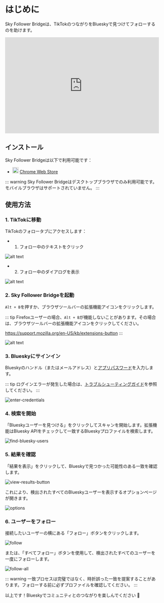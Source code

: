 # はじめに

Sky Follower Bridgeは、TikTokのつながりをBlueskyで見つけてフォローするのを助けます。

<iframe width="100%" height="315" src="https://www.youtube.com/embed/aEUYti6R7Hg?si=IsbEsMsJ7_Zyngkr" title="YouTube video player" frameborder="0" allow="accelerometer; autoplay; clipboard-write; encrypted-media; gyroscope; picture-in-picture; web-share" referrerpolicy="strict-origin-when-cross-origin" allowfullscreen></iframe>

## インストール

Sky Follower Bridgeは以下で利用可能です：

<ul class="install-list">
  <li>
    <img src="/images/icon-chrome.svg" width="20" height="20">
    <a href="https://chrome.google.com/webstore/detail/sky-follower-bridge/behhbpbpmailcnfbjagknjngnfdojpko" target="_blank" rel="noopener noreferrer" class="gtm-link-to-store">Chrome Web Store</a>
  </li>
</ul>

::: warning
Sky Follower Bridgeはデスクトップブラウザでのみ利用可能です。モバイルブラウザはサポートされていません。
:::

## 使用方法

### 1. TikTokに移動

TikTokのフォロータブにアクセスします：

- 1. フォロー中のテキストをクリック

![alt text](/images/tiktok-click-following.png)

- 2. フォロー中のダイアログを表示

![alt text](/images/tiktok-show-following-dialog.png)

### 2. Sky Follower Bridgeを起動

`Alt + B`を押すか、ブラウザツールバーの拡張機能アイコンをクリックします。

::: tip
Firefoxユーザーの場合、`Alt + B`が機能しないことがあります。その場合は、ブラウザツールバーの拡張機能アイコンをクリックしてください。

https://support.mozilla.org/en-US/kb/extensions-button
:::

![alt text](/images/instagram-open-extension.png)

### 3. Blueskyにサインイン

Blueskyのハンドル（またはメールアドレス）と[アプリパスワード](https://bsky.app/settings/app-passwords)を入力します。

::: tip
ログインエラーが発生した場合は、[トラブルシューティングガイド](/ja/troubleshooting)を参照してください。
:::

![enter-credentials](/images/enter-credentials.png)

### 4. 検索を開始

「Blueskyユーザーを見つける」をクリックしてスキャンを開始します。拡張機能はBluesky APIをチェックして一致するBlueskyプロファイルを検索します。

![find-bluesky-users](/images/scan-users.png)

### 5. 結果を確認

「結果を表示」をクリックして、Blueskyで見つかった可能性のある一致を確認します。

![view-results-button](/images/click-results.png)

これにより、検出されたすべてのBlueskyユーザーを表示するオプションページが開きます。

![options](/images/options.png)

### 6. ユーザーをフォロー

接続したいユーザーの横にある「フォロー」ボタンをクリックします。

![follow](/images/click-follow-btn.png)

または、「すべてフォロー」ボタンを使用して、検出されたすべてのユーザーを一度にフォローします。

![follow-all](/images/follow-all-btn.png)

::: warning
一致プロセスは完璧ではなく、時折誤った一致を提案することがあります。フォローする前に必ずプロファイルを確認してください。
:::

以上です！Blueskyでコミュニティとのつながりを楽しんでください 🎉 
